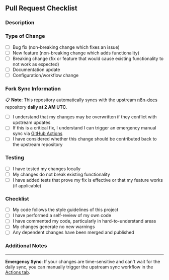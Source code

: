 ## Pull Request Checklist

### Description
<!-- Provide a brief description of the changes -->


### Type of Change
- [ ] Bug fix (non-breaking change which fixes an issue)
- [ ] New feature (non-breaking change which adds functionality)
- [ ] Breaking change (fix or feature that would cause existing functionality to not work as expected)
- [ ] Documentation update
- [ ] Configuration/workflow change

### Fork Sync Information

📋 **Note**: This repository automatically syncs with the upstream [n8n-docs](https://github.com/n8n-io/n8n-docs) repository **daily at 2 AM UTC**.

- [ ] I understand that my changes may be overwritten if they conflict with upstream updates
- [ ] If this is a critical fix, I understand I can trigger an emergency manual sync via [GitHub Actions](../../actions)
- [ ] I have considered whether this change should be contributed back to the upstream repository

### Testing
- [ ] I have tested my changes locally
- [ ] My changes do not break existing functionality
- [ ] I have added tests that prove my fix is effective or that my feature works (if applicable)

### Checklist
- [ ] My code follows the style guidelines of this project
- [ ] I have performed a self-review of my own code
- [ ] I have commented my code, particularly in hard-to-understand areas
- [ ] My changes generate no new warnings
- [ ] Any dependent changes have been merged and published

### Additional Notes
<!-- Add any additional information about this PR -->


---

**Emergency Sync**: If your changes are time-sensitive and can't wait for the daily sync, you can manually trigger the upstream sync workflow in the [Actions tab](../../actions).

